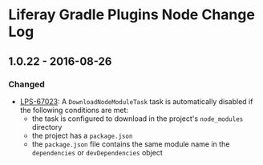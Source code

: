 # Liferay Gradle Plugins Node Change Log

## 1.0.22 - 2016-08-26

### Changed
- [LPS-67023]: A `DownloadNodeModuleTask` task is automatically disabled if the
following conditions are met:
	- the task is configured to download in the project's `node_modules`
	directory
	- the project has a `package.json`
	- the `package.json` file contains the same module name in the
	`dependencies` or `devDependencies` object

[LPS-67023]: https://issues.liferay.com/browse/LPS-67023